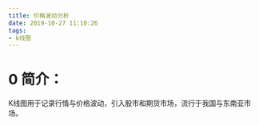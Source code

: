 ```yaml
---
title: 价格波动分析
date: 2019-10-27 11:10:26
tags:
- k线图
---
```

# 0 简介：
K线图用于记录行情与价格波动，引入股市和期货市场，流行于我国与东南亚市场。
